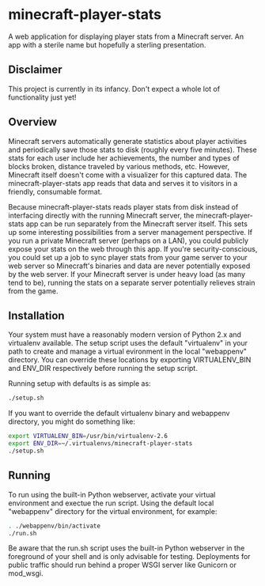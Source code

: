 minecraft-player-stats
======================

A web application for displaying player stats from a Minecraft server. An app with a sterile name but hopefully a sterling presentation.


Disclaimer
----------

This project is currently in its infancy. Don't expect a whole lot of functionality just yet!


Overview
--------

Minecraft servers automatically generate statistics about player activities and periodically save those stats to disk (roughly every five minutes). These stats for each user include her achievements, the number and types of blocks broken, distance traveled by various methods, etc. However, Minecraft itself doesn't come with a visualizer for this captured data. The minecraft-player-stats app reads that data and serves it to visitors in a friendly, consumable format.

Because minecraft-player-stats reads player stats from disk instead of interfacing directly with the running Minecraft server, the minecraft-player-stats app can be run separately from the Minecraft server itself. This sets up some interesting possibilities from a server management perspective. If you run a private Minecraft server (perhaps on a LAN), you could publicly expose your stats on the web through this app. If you're security-conscious, you could set up a job to sync player stats from your game server to your web server so Minecraft's binaries and data are never potentially exposed by the web server. If your Minecraft server is under heavy load (as many tend to be), running the stats on a separate server potentially relieves strain from the game.


Installation
------------

Your system must have a reasonably modern version of Python 2.x and virtualenv available. The setup script uses the default "virtualenv" in your path to create and manage a virtual evironment in the local "webappenv" directory. You can override these locations by exporting VIRTUALENV_BIN and ENV_DIR respectively before running the setup script.

Running setup with defaults is as simple as:
```bash
./setup.sh
```

If you want to override the default virtualenv binary and webappenv directory, you might do something like:
```bash
export VIRTUALENV_BIN=/usr/bin/virtualenv-2.6
export ENV_DIR=~/.virtualenvs/minecraft-player-stats
./setup.sh
```

Running
-------

To run using the built-in Python webserver, activate your virtual environment and exectue the run script. Using the default local "webappenv" directory for the virtual environment, for example:

```bash
. ./webappenv/bin/activate
./run.sh
```

Be aware that the run.sh script uses the built-in Python webserver in the foreground of your shell and is only advisable for testing. Deployments for public traffic should run behind a proper WSGI server like Gunicorn or mod_wsgi.
